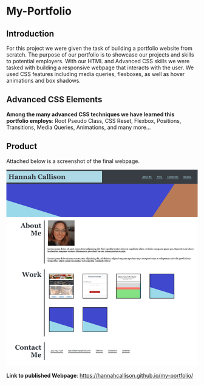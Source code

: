 # My-Portfolio

## Introduction

For this project we were given the task of building a portfolio website from scratch. The purpose of our portfolio is to showcase our projects and skills to potential employers. With our HTML and Advanced CSS skills we were tasked with building a responsive webpage that interacts with the user. We used CSS features including media queries, flexboxes, as well as hover animations and box shadows.

## Advanced CSS Elements
**Among the many advanced CSS techniques we have learned this portfolio employs**:
Root Pseudo Class,
CSS Reset,
Flexbox,
Positions,
Transitions,
Media Queries,
Animations,
and many more...

## Product

Attached below is a screenshot of the final webpage.

![Final Webpage](./assets/webpagee.png)

**Link to published Webpage**:
https://hannahcallison.github.io/my-portfolio/


